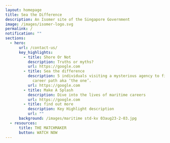 ```yaml
---
layout: homepage
title: Sea the Difference
description: An Isomer site of the Singapore Government
image: /images/isomer-logo.svg
permalink: /
notification: ""
sections:
  - hero:
      url: /contact-us/
      key_highlights:
        - title: Shore Or Not
          description: Truths or myths?
          url: https://google.com
        - title: Sea the difference
          description: 5 individuals visiting a mysterious agency to find the perfect
            career path aka ‘the one’.
          url: https://google.com
        - title: Make A Splash
          description: Dive into the lives of maritime careers
          url: https://google.com
        - title: find out more
          description: Key Highlight description
          url: ""
      background: /images/maritime std-kv 03aug23-2-03.jpg
  - resources:
      title: THE MATCHMAKER
      button: WATCH NOW
---
```

